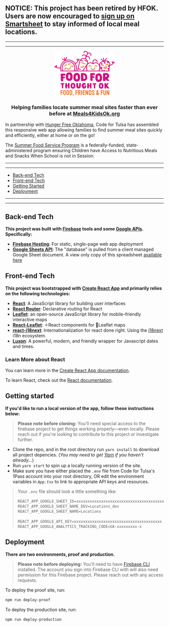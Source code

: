 ## **NOTICE:** This project has been retired by HFOK. Users are now encouraged to [sign up on Smartsheet](https://app.smartsheet.com/b/form/a1aa6b77e96542acb37c15636c1d152f) to stay informed of local meal locations.

</h2>

---

---

<p align="center">
  <img width="192" height="142" src='./src/img/food-for-thought-logo.png?raw=true' alt="Food for Thought OK" />
</p>

<h3 align="center">
  <b>Helping families locate summer meal sites faster than ever before at <a href="https://meals4kidsok.org">Meals4KidsOk.org</a></b>
</h3>

In partnership with [Hunger Free Oklahoma](https://hungerfreeok.org/), Code for Tulsa has assembled this responsive web app allowing families to find summer meal sites quickly and efficiently, either at home or on the go!

The [Summer Food Service Program](https://www.fns.usda.gov/sfsp/summer-food-service-program) is a federally-funded, state-administered program ensuring Children have Access to Nutritious Meals and Snacks When School is not in Session.

---

---

- [Back-end Tech](#back-end-tech)
- [Front-end Tech](#front-end-tech)
- [Getting Started](#getting-started)
- [Deployment](#deployment)

---

---

## Back-end Tech

**This project was built with [Firebase](https://firebase.google.com/) tools and some [Google APIs](https://developers.google.com/apis-explorer/). Specifically:**

- **[Firebase Hosting](https://firebase.google.com/products/hosting)**: For static, single-page web app deployment
- **[Google Sheets API](https://developers.google.com/sheets/api/)**: The "database" is pulled from a client managed Google Sheet document. A view only copy of this spreadsheet [available here](https://docs.google.com/spreadsheets/d/1eZNA8Qsxc9xZQu4NQBBo2FHqB5rDiIBj4R15AeDZiw4/edit?usp=sharing)

## Front-end Tech

**This project was bootstrapped with [Create React App](https://github.com/facebook/create-react-app) and primarily relies on the following technologies:**

- **[React](https://reactjs.org/)**: A JavaScript library for building user interfaces
- **[React Router](https://reacttraining.com/react-router/)**: Declarative routing for React
- **[Leaflet](https://leafletjs.com/)**: an open-source JavaScript library
  for mobile-friendly interactive maps
- **[React-Leaflet](https://react-leaflet.js.org/)**: ⚛️React components for 🍃Leaflet maps
- **[react-i18next](https://react.i18next.com/)**: Internationalization for react done right. Using the [i18next](https://www.i18next.com/) i18n ecosystem.
- **[Luxon](https://moment.github.io/luxon/)**: A powerful, modern, and friendly wrapper for Javascript dates and times.

### Learn More about React

You can learn more in the [Create React App documentation](https://facebook.github.io/create-react-app/docs/getting-started).

To learn React, check out the [React documentation](https://reactjs.org/).

## Getting started

**If you'd like to run a local version of the app, follow these instructions below:**

> **Please note before cloning:** You'll need special access to the firebase project to get things working properly—even locally. Please reach out if you're looking to contribute to this project or investigate further.

- Clone the repo, and in the root directory run `yarn install` to download all project depencies. (_You may need to get [Yarn](https://yarnpkg.com/en/) if you haven't already..._)
- Run `yarn start` to spin up a locally running version of the site.
- Make sure you have either placed the _`.env`_ file from Code for Tulsa's 1Pass account into your root directory, OR edit the environment variables in _`App.tsx`_ to link to appropriate API keys and resources.

> Your _`.env`_ file should look a little something like:
>
> ```
> REACT_APP_GOOGLE_SHEET_ID=xxxxxxxxxxxxxxxxxxxxxxxxxxxxxxxxxxxxxxxxxxxx
> REACT_APP_GOOGLE_SHEET_NAME_DEV=Locations_dev
> REACT_APP_GOOGLE_SHEET_NAME=Locations
>
> REACT_APP_GOOGLE_API_KEY=xxxxxxxxxxxxxxxxxxxxxxxxxxxxxxxxxxxxxxx
> REACT_APP_GOOGLE_ANALYTICS_TRACKING_CODE=UA-xxxxxxxxx-x
> ```

## Deployment

**There are two environments, proof and production.**

> **Please note before deploying:** You'll need to have [Firebase CLI](https://firebase.google.com/docs/cli) installed. The account you sign into Firebase CLI with will also need permission for this Firebase project. Please reach out with any access requests.

To deploy the proof site, run:

```BASH
npm run deploy-proof
```

To deploy the production site, run:

```BASH
npm run deploy-production
```
